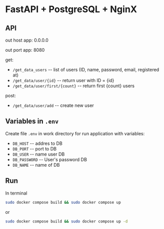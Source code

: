 # FastAPI + PostgreSQL + NginX

## API

out host app: 0.0.0.0

out port app: 8080

get:
- `/get_data_users` -- list of users (ID, name, password, email, registered at)
- `/get_data/user/{id}` -- return user with ID = {id}
- `/get_data/user/first/{count}` -- return first {count} users

post:
- `/get_data/user/add` -- create new user

## Variables in `.env`

Create file `.env` in work directory for run application with variables:
- `DB_HOST` -- addres to DB
- `DB_PORT` -- port to DB
- `DB_USER` -- name user DB
- `DB_PASSWORD` -- User's password DB
- `DB_NAME` -- name of DB


## Run
In terminal
```bash
sudo docker compose build && sudo docker compose up
```
or
```bash
sudo docker compose build && sudo docker compose up -d
```